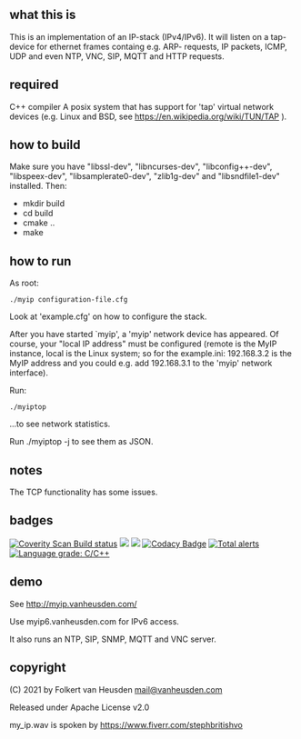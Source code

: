 what this is
------------
This is an implementation of an IP-stack (IPv4/IPv6).
It will listen on a tap-device for ethernet frames containg e.g. ARP-
requests, IP packets, ICMP, UDP and even NTP, VNC, SIP, MQTT and HTTP requests.

required
--------
C++ compiler
A posix system that has support for 'tap' virtual network devices (e.g.
Linux and BSD, see https://en.wikipedia.org/wiki/TUN/TAP ).

how to build
------------
Make sure you have "libssl-dev", "libncurses-dev", "libconfig++-dev", "libspeex-dev", "libsamplerate0-dev", "zlib1g-dev" and "libsndfile1-dev" installed. Then:

* mkdir build
* cd build
* cmake ..
* make

how to run
----------
As root:

	./myip configuration-file.cfg

Look at 'example.cfg' on how to configure the stack.

After you have started `myip', a 'myip' network device has appeared.
Of course, your "local IP address" must be configured (remote is the MyIP instance, local is the Linux system; so for the example.ini: 192.168.3.2 is the MyIP address and you could e.g. add 192.168.3.1 to the 'myip' network interface).

Run:

	./myiptop

...to see network statistics.

Run ./myiptop -j to see them as JSON.

notes
-----
The TCP functionality has some issues.

badges
------
<a href="https://scan.coverity.com/projects/folkertvanheusden-myip"><img alt="Coverity Scan Build status" src="https://scan.coverity.com/projects/23472/badge.svg"/></a>
<img src="https://img.shields.io/github/license/folkertvanheusden/MyIP">
<img src="https://img.shields.io/travis/com/folkertvanheusden/MyIP">
[![Codacy Badge](https://app.codacy.com/project/badge/Grade/9f791b96f10a48eba323215bc5feed1a)](https://www.codacy.com/gh/folkertvanheusden/MyIP/dashboard?utm_source=github.com&amp;utm_medium=referral&amp;utm_content=folkertvanheusden/MyIP&amp;utm_campaign=Badge_Grade)
[![Total alerts](https://img.shields.io/lgtm/alerts/g/folkertvanheusden/MyIP.svg?logo=lgtm&logoWidth=18)](https://lgtm.com/projects/g/folkertvanheusden/MyIP/alerts/)
[![Language grade: C/C++](https://img.shields.io/lgtm/grade/cpp/g/folkertvanheusden/MyIP.svg?logo=lgtm&logoWidth=18)](https://lgtm.com/projects/g/folkertvanheusden/MyIP/context:cpp)

demo
----
See http://myip.vanheusden.com/

Use myip6.vanheusden.com for IPv6 access.

It also runs an NTP, SIP, SNMP, MQTT and VNC server.

copyright
---------
(C) 2021 by Folkert van Heusden <mail@vanheusden.com>

Released under Apache License v2.0


my_ip.wav is spoken by https://www.fiverr.com/stephbritishvo
